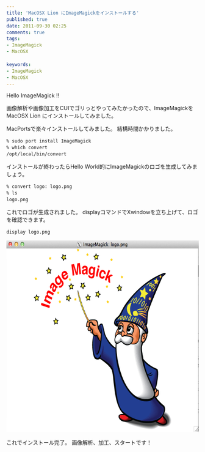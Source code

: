 ```yaml
---
title: 'MacOSX Lion にImageMagickをインストールする'
published: true
date: 2011-09-30 02:25
comments: true
tags:
- ImageMagick
- MacOSX

keywords:
- ImageMagick
- MacOSX
---
```

Hello ImageMagick !!

画像解析や画像加工をCUIでゴリっとやってみたかったので、ImageMagickをMacOSX Lion にインストールしてみました。

MacPortsで楽々インストールしてみました。
結構時間かかりました。

```sh
% sudo port install ImageMagick
% which convert
/opt/local/bin/convert
```

インストールが終わったらHello World的にImageMagickのロゴを生成してみましょう。
```sh
% convert logo: logo.png
% ls
logo.png
```

これでロゴが生成されました。
displayコマンドでXwindowを立ち上げて、ロゴを確認できます。
```sh
display logo.png
```

<a href="/imgs/archives/2011/09/ddfed2e484b12ba9fa2ab6c98eddc793.png"><img src="/imgs/archives/2011/09/ddfed2e484b12ba9fa2ab6c98eddc793.png" alt="" title="スクリーンショット 2011-09-30 2.14.14" width="640" height="501" class="alignnone size-full wp-image-774" /></a>

これでインストール完了。
画像解析、加工、スタートです！
